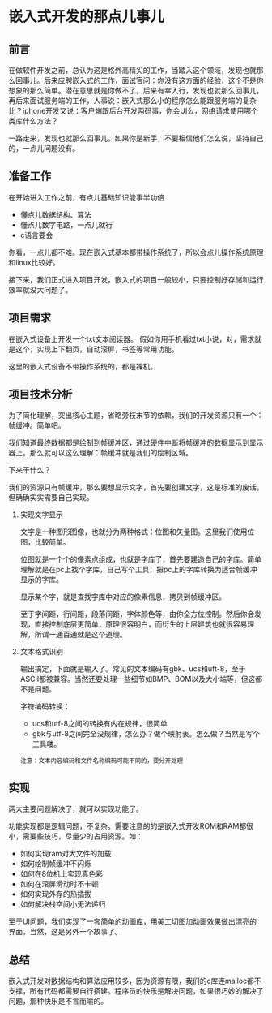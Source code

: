 # 嵌入式开发的那点儿事儿

## 前言

在做软件开发之前，总认为这是格外高精尖的工作，当踏入这个领域，发现也就那么回事儿。后来应聘嵌入式的工作，面试官问：你没有这方面的经验，这个不是你想象的那么简单。潜在意思就是你做不了，后来有幸入行，发现也就那么回事儿。再后来面试服务端的工作，人事说：嵌入式那么小的程序怎么能跟服务端的复杂比？iphone开发又说：客户端跟后台开发两码事，你会UI么，网络请求使用哪个类库什么方法？

一路走来，发现也就那么回事儿。如果你是新手，不要相信他们怎么说，坚持自己的，一点儿问题没有。

## 准备工作

在开始进入工作之前，有点儿基础知识能事半功倍：

* 懂点儿数据结构、算法
* 懂点儿数字电路，一点儿就行
* c语言要会

你看，一点儿都不难。现在嵌入式基本都带操作系统了，所以会点儿操作系统原理和linux比较好。

接下来，我们正式进入项目开发，嵌入式的项目一般较小，只要控制好存储和运行效率就没大问题了。

## 项目需求

在嵌入式设备上开发一个txt文本阅读器。
假如你用手机看过txt小说，对，需求就是这个，实现上下翻页，自动滚屏，书签等常用功能。

这里的嵌入式设备不带操作系统的，都是裸机。

## 项目技术分析

为了简化理解，突出核心主题，省略旁枝末节的依赖，我们的开发资源只有一个：帧缓冲。简单吧。

我们知道最终数据都是绘制到帧缓冲区，通过硬件中断将帧缓冲的数据显示到显示器上。那么就可以这么理解：帧缓冲就是我们的绘制区域。

下来干什么？

我们的资源只有帧缓冲，那么要想显示文字，首先要创建文字，这是标准的废话，但确确实实需要自己实现。

1. 实现文字显示

	文字是一种图形图像，也就分为两种格式：位图和矢量图。这里我们使用位图，比较简单。
	
	位图就是一个个的像素点组成，也就是字库了，首先要建造自己的字库。简单理解就是在pc上找个字库，自己写个工具，把pc上的字库转换为适合帧缓冲显示的字库。
	
	显示某个字，就是查找字库中对应的像素信息，拷贝到帧缓冲区。
	
	至于字间距，行间距，段落间距，字体颜色等，由你全方位控制。然后你会发现，直接控制底层更简单，原理很容明白，而衍生的上层建筑也就很容易理解，所谓一通百通就是这个道理。

2. 文本格式识别

	输出搞定，下面就是输入了。常见的文本编码有gbk、ucs和uft-8，至于ASCII都被兼容。当然还要处理一些细节如BMP、BOM以及大小端等，但这都不是问题。

	字符编码转换：
	
	* ucs和utf-8之间的转换有内在规律，很简单
	* gbk与utf-8之间完全没规律，怎么办？做个映射表。怎么做？当然是写个工具喽。
	
	```
	注意：文本内容编码和文件名称编码可能不同的，要分开处理
	```

## 实现

两大主要问题解决了，就可以实现功能了。

功能实现都是逻辑问题，不复杂。需要注意的的是嵌入式开发ROM和RAM都很小，需要些技巧，尽量少的占用资源。如：

* 如何实现ram对大文件的加载
* 如何绘制帧缓冲不闪烁
* 如何在8位机上实现真色彩
* 如何在滚屏滑动时不卡顿
* 如何实现外存的热插拔
* 如何解决栈空间小无法递归

至于UI问题，我们实现了一套简单的动画库，用美工切图加动画效果做出漂亮的界面，当然，这是另外一个故事了。

## 总结

嵌入式开发对数据结构和算法应用较多，因为资源有限，我们的c库连malloc都不支撑，所有代码都需要自行搭建。程序员的快乐是解决问题，如果很巧妙的解决了问题，那种快乐是不言而喻的。


